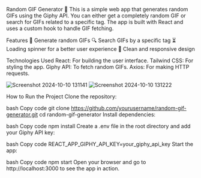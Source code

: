 Random GIF Generator 🎉
This is a simple web app that generates random GIFs using the Giphy API. You can either get a completely random GIF or search for GIFs related to a specific tag. The app is built with React and uses a custom hook to handle GIF fetching.

Features
🔄 Generate random GIFs
🔍 Search GIFs by a specific tag
⏳ Loading spinner for a better user experience
🌟 Clean and responsive design

Technologies Used
React: For building the user interface.
Tailwind CSS: For styling the app.
Giphy API: To fetch random GIFs.
Axios: For making HTTP requests.

![Screenshot 2024-10-10 131141](https://github.com/user-attachments/assets/bd4b912b-3101-46a9-9de0-e774baf4313a)
![Screenshot 2024-10-10 131222](https://github.com/user-attachments/assets/b4522171-2f50-4bc3-a1fa-e5490db0fcea)


How to Run the Project
Clone the repository:

bash
Copy code
git clone https://github.com/yourusername/random-gif-generator.git
cd random-gif-generator
Install dependencies:

bash
Copy code
npm install
Create a .env file in the root directory and add your Giphy API key:

bash
Copy code
REACT_APP_GIPHY_API_KEY=your_giphy_api_key
Start the app:

bash
Copy code
npm start
Open your browser and go to http://localhost:3000 to see the app in action.
